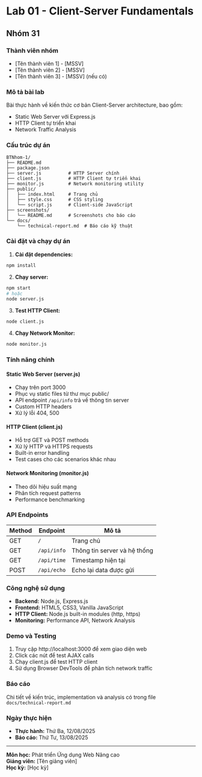 # Lab 01 - Client-Server Fundamentals
## Nhóm 31

### Thành viên nhóm
- [Tên thành viên 1] - [MSSV]
- [Tên thành viên 2] - [MSSV]
- [Tên thành viên 3] - [MSSV] (nếu có)

### Mô tả bài lab
Bài thực hành về kiến thức cơ bản Client-Server architecture, bao gồm:
- Static Web Server với Express.js
- HTTP Client tự triển khai
- Network Traffic Analysis

### Cấu trúc dự án
```
BTNhom-1/
├── README.md
├── package.json
├── server.js          # HTTP Server chính
├── client.js          # HTTP Client tự triển khai
├── monitor.js         # Network monitoring utility
├── public/
│   ├── index.html     # Trang chủ
│   ├── style.css      # CSS styling
│   └── script.js      # Client-side JavaScript
├── screenshots/
│   └── README.md      # Screenshots cho báo cáo
└── docs/
    └── technical-report.md  # Báo cáo kỹ thuật
```

### Cài đặt và chạy dự án

1. **Cài đặt dependencies:**
```bash
npm install
```

2. **Chạy server:**
```bash
npm start
# hoặc
node server.js
```

3. **Test HTTP Client:**
```bash
node client.js
```

4. **Chạy Network Monitor:**
```bash
node monitor.js
```

### Tính năng chính

#### Static Web Server (server.js)
- Chạy trên port 3000
- Phục vụ static files từ thư mục public/
- API endpoint `/api/info` trả về thông tin server
- Custom HTTP headers
- Xử lý lỗi 404, 500

#### HTTP Client (client.js)
- Hỗ trợ GET và POST methods
- Xử lý HTTP và HTTPS requests
- Built-in error handling
- Test cases cho các scenarios khác nhau

#### Network Monitoring (monitor.js)
- Theo dõi hiệu suất mạng
- Phân tích request patterns
- Performance benchmarking

### API Endpoints

| Method | Endpoint | Mô tả |
|--------|----------|-------|
| GET | `/` | Trang chủ |
| GET | `/api/info` | Thông tin server và hệ thống |
| GET | `/api/time` | Timestamp hiện tại |
| POST | `/api/echo` | Echo lại data được gửi |

### Công nghệ sử dụng
- **Backend:** Node.js, Express.js
- **Frontend:** HTML5, CSS3, Vanilla JavaScript
- **HTTP Client:** Node.js built-in modules (http, https)
- **Monitoring:** Performance API, Network Analysis

### Demo và Testing
1. Truy cập http://localhost:3000 để xem giao diện web
2. Click các nút để test AJAX calls
3. Chạy client.js để test HTTP client
4. Sử dụng Browser DevTools để phân tích network traffic

### Báo cáo
Chi tiết về kiến trúc, implementation và analysis có trong file `docs/technical-report.md`

### Ngày thực hiện
- **Thực hành:** Thứ Ba, 12/08/2025
- **Báo cáo:** Thứ Tư, 13/08/2025

---
**Môn học:** Phát triển Ứng dụng Web Nâng cao  
**Giảng viên:** [Tên giảng viên]  
**Học kỳ:** [Học kỳ]
